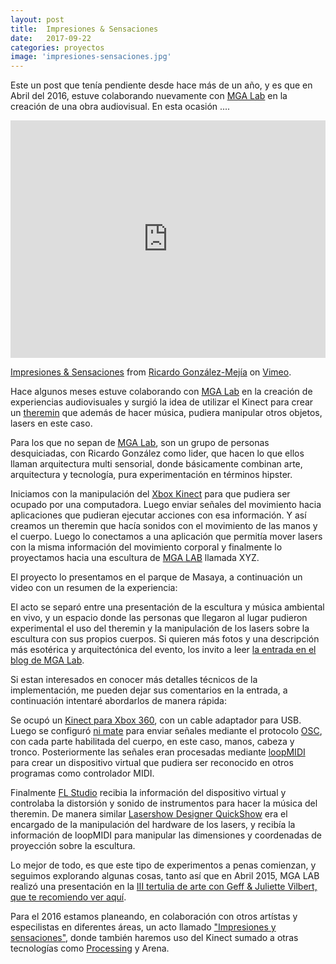```yaml
---
layout: post
title:  Impresiones & Sensaciones
date:   2017-09-22
categories: proyectos
image: 'impresiones-sensaciones.jpg'
---
```


Este un post que tenía pendiente desde hace más de un año, y es que en Abril del 2016, estuve colaborando nuevamente con [MGA Lab][mgalab] en la creación de una obra audiovisual. En esta ocasión ....

<iframe src="https://player.vimeo.com/video/164806443" width="100%" height="380px" frameborder="0" webkitallowfullscreen mozallowfullscreen allowfullscreen></iframe>
<p><a href="https://vimeo.com/164806443">Impresiones &amp; Sensaciones</a> from <a href="https://vimeo.com/user3235877">Ricardo Gonz&aacute;lez-Mej&iacute;a</a> on <a href="https://vimeo.com">Vimeo</a>.</p>




Hace algunos meses estuve colaborando con [MGA Lab][mgalab] en la creación de experiencias audiovisuales y surgió la idea de utilizar el Kinect para crear un [theremin][theremin] que además de hacer música, pudiera manipular otros objetos, lasers en este caso. 

Para los que no sepan de [MGA Lab][mgalab], son un grupo de personas desquiciadas, con Ricardo González como lider, que hacen lo que ellos llaman arquitectura multi sensorial, donde básicamente combinan arte, arquitectura y tecnología, pura experimentación en términos hipster. 

Iniciamos con la manipulación del [Xbox Kinect][kinect] para que pudiera ser ocupado por una computadora. Luego enviar señales del movimiento hacia aplicaciones que pudieran ejecutar acciones con esa información. Y así creamos un theremin que hacía sonidos con el movimiento de las manos y el cuerpo. Luego lo conectamos a una aplicación que permitía mover lasers con la misma información del movimiento corporal y finalmente lo proyectamos hacia una escultura de [MGA LAB][mgalab] llamada XYZ. 

El proyecto lo presentamos en el parque de Masaya, a continuación un video con un resumen de la experiencia:

El acto se separó entre una presentación de la escultura y música ambiental en vivo, y un espacio donde las personas que llegaron al lugar pudieron experimental el uso del theremin y la manipulación de los lasers sobre la escultura con sus propios cuerpos. Si quieren más fotos y una descripción más esotérica y arquitectónica del evento, los invito a leer [la entrada en el blog de MGA Lab][mgalab_xyz].

Si estan interesados en conocer más detalles técnicos de la implementación, me pueden dejar sus comentarios en la entrada, a continuación intentaré abordarlos de manera rápida:

Se ocupó un [Kinect para Xbox 360][kinect], con un cable adaptador para USB. Luego se configuró [ni mate][nimate] para enviar señales mediante el protocolo [OSC][osc], con cada parte habilitada del cuerpo, en este caso, manos, cabeza y tronco. Posteriormente las señales eran procesadas mediante [loopMIDI][loopmidi] para crear un dispositivo virtual que pudiera ser reconocido en otros programas como controlador MIDI. 

Finalmente [FL Studio][flstudio] recibia la información del dispositivo virtual y controlaba la distorsión y sonido de instrumentos para hacer la música del theremin. De manera similar [Lasershow Designer QuickShow][quickshow] era el encargado de la manipulación del hardware de  los lasers, y recibía la información de loopMIDI para manipular las dimensiones y coordenadas de proyección sobre la escultura. 

Lo mejor de todo, es que este tipo de experimentos a penas comienzan, y seguimos explorando algunas cosas, tanto así que en Abril 2015, MGA LAB realizó una presentación en la [III tertulia de arte con Geff & Juliette Vilbert, que te recomiendo ver aquí][fyac].

Para el 2016 estamos planeando, en colaboración con otros artístas y especilistas en diferentes áreas, un acto llamado ["Impresiones y sensaciones"][impresiones_y_sensaciones], donde también haremos uso del Kinect sumado a otras tecnologías como [Processing][processing] y Arena. 

[mgalab]: http://managualab.com/
[mgalab_xyz]: http://managualab.com/2014/12/01/xyz/
[theremin]: https://en.wikipedia.org/wiki/Theremin
[kinect]: https://en.wikipedia.org/wiki/Kinect
[nimate]: https://ni-mate.com/
[osc]: https://en.wikipedia.org/wiki/Open_Sound_Control
[loopmidi]: http://www.tobias-erichsen.de/software/loopmidi.html
[flstudio]: https://www.image-line.com/flstudio/
[quickshow]: https://pangolin.com/QS/
[fyac]: http://managualab.com/2015/04/16/ano-de-la-luz-fyac/
[impresiones_y_sensaciones]: https://www.facebook.com/events/1462365040735021/
[processing]: https://processing.org/
